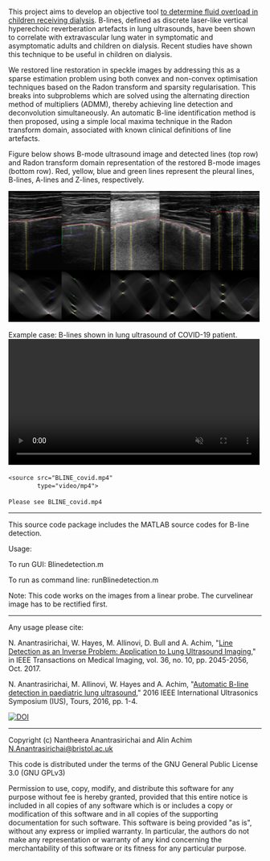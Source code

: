 This project aims to develop an objective tool <a href="https://www.youtube.com/watch?v=YzcvWdnT0sw">to determine fluid overload in children receiving dialysis</a>.
B-lines, defined as discrete laser-like vertical hyperechoic reverberation artefacts in lung ultrasounds, have been shown to correlate with extravascular lung water in symptomatic and asymptomatic adults and children on dialysis. Recent studies have shown this technique to be useful in children on dialysis.

We restored line restoration in speckle images by addressing this as a sparse estimation problem using both convex and
non-convex optimisation techniques based on the Radon transform and sparsity regularisation. This breaks into
subproblems which are solved using the alternating direction method of multipliers (ADMM), thereby achieving
line detection and deconvolution simultaneously. An automatic B-line identification method is then proposed,
using a simple local maxima technique in the Radon transform domain, associated with known clinical definitions
of line artefacts.

Figure below shows B-mode ultrasound image and detected lines (top row) and Radon transform domain representation of the restored B-mode images (bottom row). Red, yellow, blue and green lines represent the pleural lines, B-lines, A-lines and Z-lines, respectively.

<img src="blines.png" width="500">
                    
Example case: B-lines shown in lung ultrasound of COVID-19 patient.
<video  loop autoplay muted  width="500">
    
    <source src="BLINE_covid.mp4"
            type="video/mp4">
            
    Please see BLINE_covid.mp4
</video>

-----------------------------------------------------------------------
This source code package includes the MATLAB source codes for B-line detection. 

Usage:

To run GUI: Blinedetection.m

To run as command line: runBlinedetection.m

Note: This code works on the images from a linear probe. The curvelinear image has to be rectified first.

-----------------------------------------------------------------------
Any usage please cite:

N. Anantrasirichai, W. Hayes, M. Allinovi, D. Bull and A. Achim, "<a href="https://research-information.bris.ac.uk/en/publications/line-detection-as-an-inverse-problem-application-to-lung-ultrasou">Line Detection as an Inverse Problem: Application to Lung Ultrasound Imaging</a>," in IEEE Transactions on Medical Imaging, vol. 36, no. 10, pp. 2045-2056, Oct. 2017.

N. Anantrasirichai, M. Allinovi, W. Hayes and A. Achim, "<a href="https://seis.bristol.ac.uk/~eexna/papers/IUS2106_Blines.pdf">Automatic B-line detection in paediatric lung ultrasound</a>," 2016 IEEE International Ultrasonics Symposium (IUS), Tours, 2016, pp. 1-4.


<a href="https://zenodo.org/badge/latestdoi/250038924"><img src="https://zenodo.org/badge/250038924.svg" alt="DOI"></a>

-----------------------------------------------------------------------
Copyright (c) Nantheera Anantrasirichai and Alin Achim
N.Anantrasirichai@bristol.ac.uk

This code is distributed under the terms of the GNU General Public License 3.0 (GNU GPLv3)

Permission to use, copy, modify, and distribute this software for any purpose without fee is hereby granted, provided that this entire notice is included in all copies of any software which is or includes a copy or modification of this software and in all copies of the supporting documentation for such software. This software is being provided "as is", without any express or implied warranty.  In particular, the authors do not make any representation or warranty of any kind concerning the merchantability of this software or its fitness for any particular purpose. 


